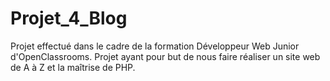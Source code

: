 # Projet_4_Blog

Projet effectué dans le cadre de la formation Développeur Web Junior d'OpenClassrooms. Projet ayant pour but de nous faire réaliser 
un site web de A à Z et la maîtrise de PHP.
